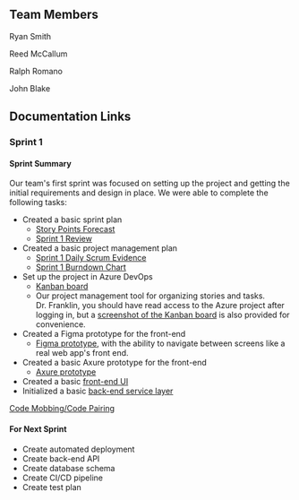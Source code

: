 ## Team Members

Ryan Smith

Reed McCallum

Ralph Romano

John Blake

## Documentation Links

### Sprint 1
#### Sprint Summary
Our team's first sprint was focused on setting up the project and getting the initial requirements and design in place. We were able to complete the following tasks:
- Created a basic sprint plan
	- [Story Points Forecast](Story%20Points%20Forecast%20and%20Rationale.md)
	- [Sprint 1 Review](Matchmakr%20Sprint%201%20Retro.pdf)
- Created a basic project management plan
	- [Sprint 1 Daily Scrum Evidence](Sprint1%20Daily%20Scrums.md)
	- [Sprint 1 Burndown Chart](Sprint1%20Burndown.png)
- Set up the project in Azure DevOps
	- [Kanban board](https://webserviceengineering.visualstudio.com/Web%20Service%20Eng.%20-%20Programming%20Project)
	- Our project management tool for organizing stories and tasks.</br>Dr. Franklin, you should have read access to the Azure project after logging in, but a [screenshot of the Kanban board](Sprint1%20Kanban%20Board.PNG) is also provided for convenience.
- Created a Figma prototype for the front-end
	- [Figma prototype](https://www.figma.com/file/pB2S3zt0c5pR87naSaYagq/Matchmaker-Screens?type=design&mode=design&t=aeT32b5Uxtd5F4nz-1), with the ability to navigate between screens like a real web app's front end.
- Created a basic Axure prototype for the front-end
	- [Axure prototype](https://pyg1ke.axshare.com/?id=1p68ca&p=login&sc=2 )
- Created a basic [front-end UI](https://github.com/WebServiceEngineeringSpring2024/matchmakr-application)
- Initialized a basic [back-end service layer](https://github.com/WebServiceEngineeringSpring2024/matchmakr-service)

[Code Mobbing/Code Pairing](Sprint1%20MobbedCode.PNG)

#### For Next Sprint
- Create automated deployment
- Create back-end API
- Create database schema
- Create CI/CD pipeline
- Create test plan
